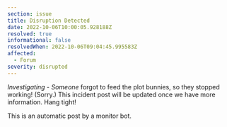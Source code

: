 ```yaml
---
section: issue
title: Disruption Detected
date: 2022-10-06T10:00:05.928188Z
resolved: true
informational: false
resolvedWhen: 2022-10-06T09:04:45.995583Z
affected:
  - Forum
severity: disrupted
---
```

*Investigating* - _Someone_ forgot to feed the plot bunnies, so they stopped working! (Sorry.) This incident post will be updated once we have more information. Hang tight!

This is an automatic post by a monitor bot.
        